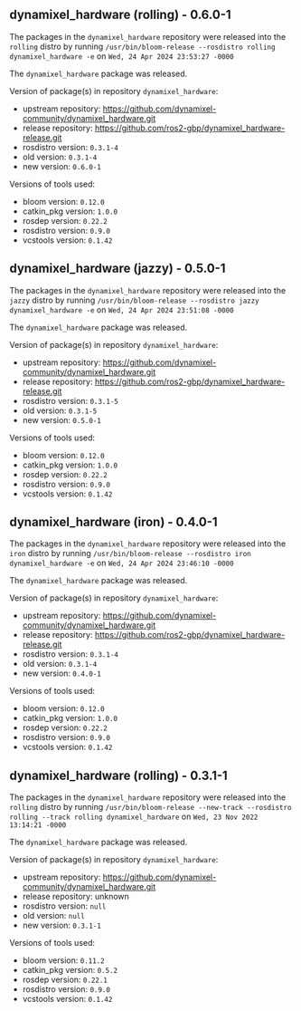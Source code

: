 ## dynamixel_hardware (rolling) - 0.6.0-1

The packages in the `dynamixel_hardware` repository were released into the `rolling` distro by running `/usr/bin/bloom-release --rosdistro rolling dynamixel_hardware -e` on `Wed, 24 Apr 2024 23:53:27 -0000`

The `dynamixel_hardware` package was released.

Version of package(s) in repository `dynamixel_hardware`:

- upstream repository: https://github.com/dynamixel-community/dynamixel_hardware.git
- release repository: https://github.com/ros2-gbp/dynamixel_hardware-release.git
- rosdistro version: `0.3.1-4`
- old version: `0.3.1-4`
- new version: `0.6.0-1`

Versions of tools used:

- bloom version: `0.12.0`
- catkin_pkg version: `1.0.0`
- rosdep version: `0.22.2`
- rosdistro version: `0.9.0`
- vcstools version: `0.1.42`


## dynamixel_hardware (jazzy) - 0.5.0-1

The packages in the `dynamixel_hardware` repository were released into the `jazzy` distro by running `/usr/bin/bloom-release --rosdistro jazzy dynamixel_hardware -e` on `Wed, 24 Apr 2024 23:51:08 -0000`

The `dynamixel_hardware` package was released.

Version of package(s) in repository `dynamixel_hardware`:

- upstream repository: https://github.com/dynamixel-community/dynamixel_hardware.git
- release repository: https://github.com/ros2-gbp/dynamixel_hardware-release.git
- rosdistro version: `0.3.1-5`
- old version: `0.3.1-5`
- new version: `0.5.0-1`

Versions of tools used:

- bloom version: `0.12.0`
- catkin_pkg version: `1.0.0`
- rosdep version: `0.22.2`
- rosdistro version: `0.9.0`
- vcstools version: `0.1.42`


## dynamixel_hardware (iron) - 0.4.0-1

The packages in the `dynamixel_hardware` repository were released into the `iron` distro by running `/usr/bin/bloom-release --rosdistro iron dynamixel_hardware -e` on `Wed, 24 Apr 2024 23:46:10 -0000`

The `dynamixel_hardware` package was released.

Version of package(s) in repository `dynamixel_hardware`:

- upstream repository: https://github.com/dynamixel-community/dynamixel_hardware.git
- release repository: https://github.com/ros2-gbp/dynamixel_hardware-release.git
- rosdistro version: `0.3.1-4`
- old version: `0.3.1-4`
- new version: `0.4.0-1`

Versions of tools used:

- bloom version: `0.12.0`
- catkin_pkg version: `1.0.0`
- rosdep version: `0.22.2`
- rosdistro version: `0.9.0`
- vcstools version: `0.1.42`


## dynamixel_hardware (rolling) - 0.3.1-1

The packages in the `dynamixel_hardware` repository were released into the `rolling` distro by running `/usr/bin/bloom-release --new-track --rosdistro rolling --track rolling dynamixel_hardware` on `Wed, 23 Nov 2022 13:14:21 -0000`

The `dynamixel_hardware` package was released.

Version of package(s) in repository `dynamixel_hardware`:

- upstream repository: https://github.com/dynamixel-community/dynamixel_hardware.git
- release repository: unknown
- rosdistro version: `null`
- old version: `null`
- new version: `0.3.1-1`

Versions of tools used:

- bloom version: `0.11.2`
- catkin_pkg version: `0.5.2`
- rosdep version: `0.22.1`
- rosdistro version: `0.9.0`
- vcstools version: `0.1.42`


